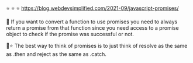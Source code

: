 ⭐️ ⭐️ ⭐️ https://blog.webdevsimplified.com/2021-09/javascript-promises/

📝 If you want to convert a function to use promises you need to always return a promise from that function since you need access to a promise object to check if the promise was successful or not.

📝⭐️ The best way to think of promises is to just think of resolve as the same as .then and reject as the same as .catch.